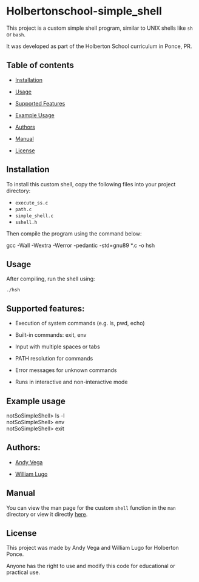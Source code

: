 #  Holbertonschool-simple_shell

This project is a custom simple shell program, similar to UNIX shells like `sh` or `bash`.

It was developed as part of the Holberton School curriculum in Ponce, PR.

## Table of contents

- [Installation](#installation)

- [Usage](#usage)

- [Supported Features](#supportedfeatures)

- [Example Usage](#exampleusage)

- [Authors](#authors)

- [Manual](#manual)

- [License](#license)

## Installation

To install this custom shell, copy the following files into your project directory:

- `execute_ss.c`
- `path.c`
- `simple_shell.c`
- `sshell.h`

Then compile the program using the command below:

gcc -Wall -Wextra -Werror -pedantic -std=gnu89 *.c -o hsh

## Usage

After compiling, run the shell using:

`./hsh`

## Supported features:

- Execution of system commands (e.g. ls, pwd, echo)

- Built-in commands: exit, env

- Input with multiple spaces or tabs

- PATH resolution for commands

- Error messages for unknown commands

- Runs in interactive and non-interactive mode

## Example usage

notSoSimpleShell> ls -l<br/>
notSoSimpleShell> env<br/>
notSoSimpleShell> exit<br/>

## Authors:

- [Andy Vega](https://github.com/andyavl)

- [William Lugo](https://github.com/BanishedfromHalo23)

## Manual

You can view the man page for the custom `shell` function in the `man` directory or view it directly [here]().

## License

This project was made by Andy Vega and William Lugo for Holberton Ponce.

Anyone has the right to use and modify this code for educational or practical use.

